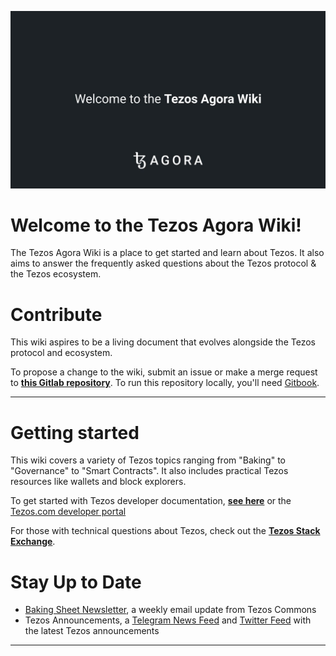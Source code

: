 ![](welcomebanner.jpg "Welcome to the Tezos Agora Wiki")

# Welcome to the Tezos Agora Wiki!

The Tezos Agora Wiki is a place to get started and learn about Tezos. It also aims to answer the frequently asked questions about the Tezos protocol & the Tezos ecosystem.

# Contribute

This wiki aspires to be a living document that evolves alongside the Tezos protocol and ecosystem.

To propose a change to the wiki, submit an issue or make a merge request to [**this Gitlab repository**](https://gitlab.com/tezosagora/tezos-wiki). To run this repository locally, you'll need [Gitbook](https://github.com/GitbookIO/gitbook/blob/master/docs/setup.md).

---
# Getting started
This wiki covers a variety of Tezos topics ranging from "Baking" to "Governance" to "Smart Contracts". It also includes practical Tezos resources like wallets and block explorers.

To get started with Tezos developer documentation, [**see here**](http://tezos.gitlab.io/) or the [Tezos.com developer portal](https://developers.tezos.com)

For those with technical questions about Tezos, check out the [**Tezos Stack Exchange**](https://tezos.stackexchange.com/).

# Stay Up to Date

- [Baking Sheet Newsletter](http://bakingsheet.tezoscommons.org), a weekly email update from Tezos Commons
- Tezos Announcements, a [Telegram News Feed](https://t.me/TezosAnnouncements) and [Twitter Feed](https://twitter.com/tezosbulletin) with the latest Tezos announcements

----

[ci]: https://about.gitlab.com/gitlab-ci/
[GitBook]: https://www.gitbook.com/
[host the book]: https://gitlab.com/pages/gitbook/tree/pages
[install]: http://toolchain.gitbook.com/setup.html
[documentation]: http://toolchain.gitbook.com
[userpages]: https://docs.gitlab.com/ce/user/project/pages/introduction.html#user-or-group-pages
[projpages]: https://docs.gitlab.com/ce/user/project/pages/introduction.html#project-pages
